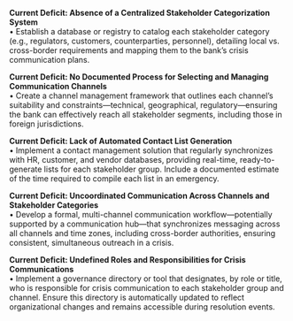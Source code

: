 **Current Deficit: Absence of a Centralized Stakeholder Categorization System**  
• Establish a database or registry to catalog each stakeholder category (e.g., regulators, customers, counterparties, personnel), detailing local vs. cross-border requirements and mapping them to the bank’s crisis communication plans.

**Current Deficit: No Documented Process for Selecting and Managing Communication Channels**  
• Create a channel management framework that outlines each channel’s suitability and constraints—technical, geographical, regulatory—ensuring the bank can effectively reach all stakeholder segments, including those in foreign jurisdictions.

**Current Deficit: Lack of Automated Contact List Generation**  
• Implement a contact management solution that regularly synchronizes with HR, customer, and vendor databases, providing real-time, ready-to-generate lists for each stakeholder group. Include a documented estimate of the time required to compile each list in an emergency.

**Current Deficit: Uncoordinated Communication Across Channels and Stakeholder Categories**  
• Develop a formal, multi-channel communication workflow—potentially supported by a communication hub—that synchronizes messaging across all channels and time zones, including cross-border authorities, ensuring consistent, simultaneous outreach in a crisis.

**Current Deficit: Undefined Roles and Responsibilities for Crisis Communications**  
• Implement a governance directory or tool that designates, by role or title, who is responsible for crisis communication to each stakeholder group and channel. Ensure this directory is automatically updated to reflect organizational changes and remains accessible during resolution events.
